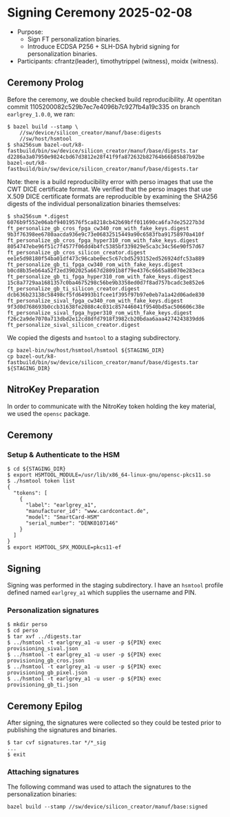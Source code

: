 # Signing Ceremony 2025-02-08

- Purpose:
    - Sign FT personalization binaries.
    - Introduce ECDSA P256 + SLH-DSA hybrid signing for personalization binaries.
- Participants: cfrantz(leader), timothytrippel (witness), moidx (witness).

## Ceremony Prolog

Before the ceremony, we double checked build reproducibility.
At opentitan commit 1105200082c529b7ec7e4096b7c927fb4a19c335 on branch
`earlgrey_1.0.0`, we ran:

```
$ bazel build --stamp \
    //sw/device/silicon_creator/manuf/base:digests
    //sw/host/hsmtool
$ sha256sum bazel-out/k8-fastbuild/bin/sw/device/silicon_creator/manuf/base/digests.tar
d2286a3a07950e9824cbd67d3812e28f41f9fa872632b82764b66b85b87b92be  bazel-out/k8-fastbuild/bin/sw/device/silicon_creator/manuf/base/digests.tar
```

Note: there is a build reproducibility error with perso images that use the CWT DICE certificate format.
We verified that the perso images that use X.509 DICE certificate formats are reproducible by examining the SHA256 digests of the individual personalization binaries themselves:

```
$ sha256sum *.digest
6076b9f552e06abf94019576f5ca8218cb42b69bff011690ca6fa7de25227b3d  ft_personalize_gb_cros_fpga_cw340_rom_with_fake_keys.digest
9b3f76398ee6780aacda936e9c73e06832515449a90c6583fba91758970a410f  ft_personalize_gb_cros_fpga_hyper310_rom_with_fake_keys.digest
8054747ebe96f51c7f4577f06dd4b4fc5385bf339829e5ca3c34c56e90f57d67  ft_personalize_gb_cros_silicon_creator.digest
ee1e5d98180f54ba01df473c96cabe0ec5c67cbd5293152ed526924dfc53a889  ft_personalize_gb_ti_fpga_cw340_rom_with_fake_keys.digest
b0cd8b35eb64a52f2ed3902025a667d28091b8f79e4376c6665a8b070e283eca  ft_personalize_gb_ti_fpga_hyper310_rom_with_fake_keys.digest
15c8a7729aa1681357c0ba4675298c56be9b3358ed0d7f8ad757bcadc3e852e6  ft_personalize_gb_ti_silicon_creator.digest
dcb636b23138c58498cf5fd64993b1fcee1f395f97b97e0eb7a1a42d06ade830  ft_personalize_sival_fpga_cw340_rom_with_fake_keys.digest
9f3d0d768693b0ccb31638fe2088c4c031c857446041f9540bd5ac506606c38e  ft_personalize_sival_fpga_hyper310_rom_with_fake_keys.digest
f26c2a9de7070a713dbd2e12cd8dfd7918f3982cb20bdaa6aaa4274243839dd6  ft_personalize_sival_silicon_creator.digest
```

We copied the digests and `hsmtool` to a staging subdirectory.
```
cp bazel-bin/sw/host/hsmtool/hsmtool ${STAGING_DIR}
cp bazel-out/k8-fastbuild/bin/sw/device/silicon_creator/manuf/base/digests.tar ${STAGING_DIR}
```

## NitroKey Preparation

In order to communicate with the NitroKey token holding the key material, we used the `opensc` package.

## Ceremony

### Setup & Authenticate to the HSM

```
$ cd ${STAGING_DIR}
$ export HSMTOOL_MODULE=/usr/lib/x86_64-linux-gnu/opensc-pkcs11.so
$ ./hsmtool token list
{
  "tokens": [
    {
      "label": "earlgrey_a1",
      "manufacturer_id": "www.cardcontact.de",
      "model": "SmartCard-HSM"
      "serial_number": "DENK0107146"
    }
  ]
}
$ export HSMTOOL_SPX_MODULE=pkcs11-ef
```

## Signing

Signing was performed in the staging subdirectory.
I have an `hsmtool` profile defined named `earlgrey_a1` which supplies the username and PIN.

### Personalization signatures

```
$ mkdir perso
$ cd perso
$ tar xvf ../digests.tar
$ ../hsmtool -t earlgrey_a1 -u user -p ${PIN} exec provisioning_sival.json
$ ../hsmtool -t earlgrey_a1 -u user -p ${PIN} exec provisioning_gb_cros.json
$ ../hsmtool -t earlgrey_a1 -u user -p ${PIN} exec provisioning_gb_pixel.json
$ ../hsmtool -t earlgrey_a1 -u user -p ${PIN} exec provisioning_gb_ti.json
```

## Ceremony Epilog

After signing, the signatures were collected so they could be tested prior to
publishing the signatures and binaries.

```
$ tar cvf signatures.tar */*_sig
...
$ exit
```

### Attaching signatures

The following command was used to attach the signatures to the personalization binaries:

```
bazel build --stamp //sw/device/silicon_creator/manuf/base:signed
```
